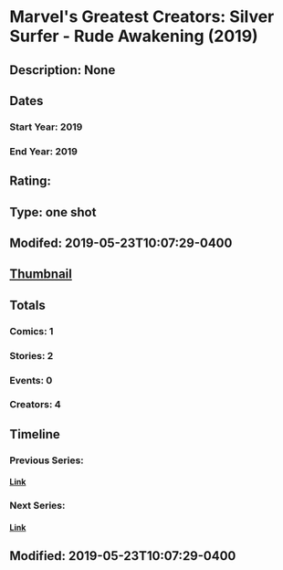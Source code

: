 # Marvel's Greatest Creators: Silver Surfer - Rude Awakening (2019)
## Description: None
## Dates
### Start Year: 2019
### End Year: 2019
## Rating: 
## Type: one shot
## Modifed: 2019-05-23T10:07:29-0400
## [Thumbnail](http://i.annihil.us/u/prod/marvel/i/mg/6/40/5ce420819d3f1.jpg)
## Totals
### Comics: 1
### Stories: 2
### Events: 0
### Creators: 4
## Timeline
### Previous Series: 
#### [Link]()
### Next Series: 
#### [Link]()
## Modified: 2019-05-23T10:07:29-0400
